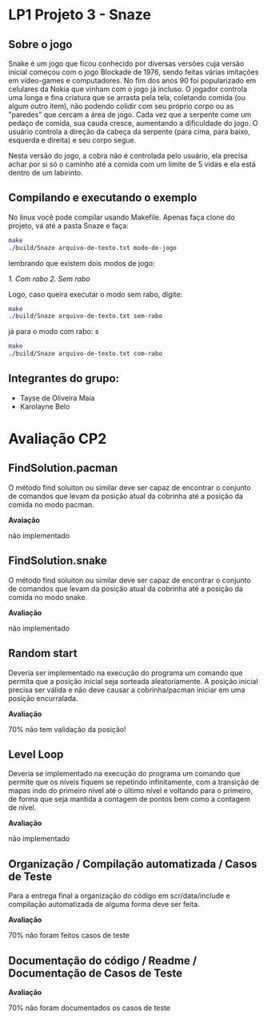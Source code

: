 # LP1 Projeto 3 - Snaze

## Sobre o jogo

Snake é um jogo que ficou conhecido por diversas versões cuja versão inicial começou com o jogo Blockade de 1976, sendo feitas várias imitações em vídeo-games e computadores. No fim dos anos 90 foi popularizado em celulares da Nokia que vinham com o jogo já incluso.
O jogador controla uma longa e fina criatura que se arrasta pela tela, coletando comida (ou algum outro item), não podendo colidir com seu próprio corpo ou as "paredes" que cercam a área de jogo. Cada vez que a serpente come um pedaço de comida, sua cauda cresce, aumentando a dificuldade do jogo. O usuário controla a direção da cabeça da serpente (para cima, para baixo, esquerda e direita) e seu corpo segue.

Nesta versão do jogo, a cobra não é controlada pelo usuário, ela precisa achar por si só o caminho até a comida com um limite de 5 vidas e ela está dentro de um labirinto.

## Compilando e executando o exemplo

No linux você pode compilar usando Makefile. Apenas faça clone do projeto, vá até a pasta Snaze e faça:

```bash
make
./build/Snaze arquivo-de-texto.txt modo-de-jogo
```

lembrando que existem dois modos de jogo:

*1. Com rabo*
*2. Sem rabo*

Logo, caso queira executar o modo sem rabo, digite:

```bash
make
./build/Snaze arquivo-de-texto.txt sem-rabo
```
já para o modo com rabo:
s
```bash
make
./build/Snaze arquivo-de-texto.txt com-rabo
```

## Integrantes do grupo:

* Tayse de Oliveira Maia
* Karolayne Belo

# Avaliação CP2

## FindSolution.pacman

O método find soluiton ou similar deve ser capaz de encontrar o conjunto de comandos que levam da posição atual da cobrinha até a posição da comida no modo pacman.

**Avaiação**

não implementado

## FindSolution.snake

O método find soluiton ou similar deve ser capaz de encontrar o conjunto de comandos que levam da posição atual da cobrinha até a posição da comida no modo snake.

**Avaliação**

não implementado

## Random start

Deveria ser implementado na execução do programa um comando que permita que a posição inicial seja sorteada aleatoriamente. A posição inicial precisa ser válida e não deve causar a cobrinha/pacman iniciar em uma posição encurralada.

**Avaliação**

70% não tem validação da posição!

## Level Loop

Deveria se implementado na execução do programa um comando que permite que os níveis fiquem se repetindo infinitamente, com a transição de mapas indo do primeiro nível até o último nível e voltando para o primeiro, de forma que seja mantida a contagem de pontos bem como a contagem de nível.

**Avaliação**

não implementado

## Organização / Compilação automatizada / Casos de Teste

Para a entrega final a organização do código em scr/data/include e compilação automatizada de alguma forma deve ser feita.

**Avaliação**

70% não foram feitos casos de teste

## Documentação do código / Readme / Documentação de Casos de Teste

**Avaliação**

70% não foram documentados os casos de teste
